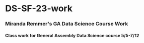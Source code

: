 # DS-SF-23-work

### Miranda Remmer's GA Data Science Course Work
#### Class work for General Assembly Data Science course 5/5-7/12

